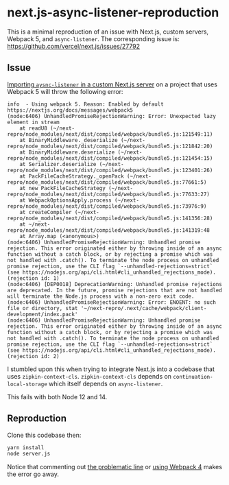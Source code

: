 # next.js-async-listener-reproduction

This is a minimal reproduction of an issue with Next.js, custom servers, Webpack 5, and `async-listener`. The corresponding issue is: https://github.com/vercel/next.js/issues/27792

## Issue

[Importing `aysnc-listener` in a custom Next.js server](https://github.com/danoc/next.js-async-listener-reproduction/blob/fe0ec92bdc64b1449257ff7c3410aa3327eeceec/server.js#L2) on a project that uses Webpack 5 will throw the following error:

```
info  - Using webpack 5. Reason: Enabled by default https://nextjs.org/docs/messages/webpack5
(node:6406) UnhandledPromiseRejectionWarning: Error: Unexpected lazy element in stream
    at readU8 (~/next-repro/node_modules/next/dist/compiled/webpack/bundle5.js:121549:11)
    at BinaryMiddleware._deserialize (~/next-repro/node_modules/next/dist/compiled/webpack/bundle5.js:121842:20)
    at BinaryMiddleware.deserialize (~/next-repro/node_modules/next/dist/compiled/webpack/bundle5.js:121454:15)
    at Serializer.deserialize (~/next-repro/node_modules/next/dist/compiled/webpack/bundle5.js:123401:26)
    at PackFileCacheStrategy._openPack (~/next-repro/node_modules/next/dist/compiled/webpack/bundle5.js:77661:5)
    at new PackFileCacheStrategy (~/next-repro/node_modules/next/dist/compiled/webpack/bundle5.js:77633:27)
    at WebpackOptionsApply.process (~/next-repro/node_modules/next/dist/compiled/webpack/bundle5.js:73976:9)
    at createCompiler (~/next-repro/node_modules/next/dist/compiled/webpack/bundle5.js:141356:28)
    at ~/next-repro/node_modules/next/dist/compiled/webpack/bundle5.js:141319:48
    at Array.map (<anonymous>)
(node:6406) UnhandledPromiseRejectionWarning: Unhandled promise rejection. This error originated either by throwing inside of an async function without a catch block, or by rejecting a promise which was not handled with .catch(). To terminate the node process on unhandled promise rejection, use the CLI flag `--unhandled-rejections=strict` (see https://nodejs.org/api/cli.html#cli_unhandled_rejections_mode). (rejection id: 1)
(node:6406) [DEP0018] DeprecationWarning: Unhandled promise rejections are deprecated. In the future, promise rejections that are not handled will terminate the Node.js process with a non-zero exit code.
(node:6406) UnhandledPromiseRejectionWarning: Error: ENOENT: no such file or directory, stat '~/next-repro/.next/cache/webpack/client-development/index.pack'
(node:6406) UnhandledPromiseRejectionWarning: Unhandled promise rejection. This error originated either by throwing inside of an async function without a catch block, or by rejecting a promise which was not handled with .catch(). To terminate the node process on unhandled promise rejection, use the CLI flag `--unhandled-rejections=strict` (see https://nodejs.org/api/cli.html#cli_unhandled_rejections_mode). (rejection id: 2)
```

I stumbled upon this when trying to integrate Next.js into a codebase that uses `zipkin-context-cls`. `zipkin-context-cls` depends on `continuation-local-storage` which itself depends on `async-listener`.

This fails with both Node 12 and 14.

## Reproduction

Clone this codebase then:

```bash
yarn install
node server.js
```

Notice that commenting out [the problematic line](https://github.com/danoc/next.js-async-listener-reproduction/blob/aa9adc171aa03c38acede2a2f69a73e9f5204ce5/server.js#L2) or [using Webpack 4](https://github.com/danoc/next.js-async-listener-reproduction/blob/1e318279dbf25a61822e1195a0728571ae7bf72b/next.config.js#L3) makes the error go away.

